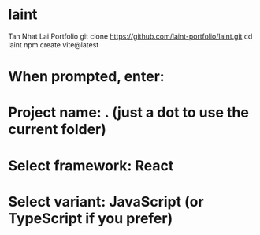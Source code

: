 # laint
Tan Nhat Lai Portfolio
git clone https://github.com/laint-portfolio/laint.git
cd laint
npm create vite@latest
# When prompted, enter:
# Project name: .    (just a dot to use the current folder)
# Select framework: React
# Select variant: JavaScript (or TypeScript if you prefer)
